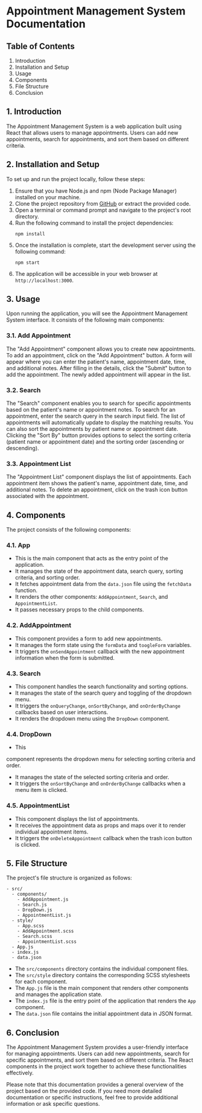 
# Appointment Management System Documentation

## Table of Contents
1. Introduction
2. Installation and Setup
3. Usage
4. Components
5. File Structure
6. Conclusion

## 1. Introduction
The Appointment Management System is a web application built using React that allows users to manage appointments. Users can add new appointments, search for appointments, and sort them based on different criteria.

## 2. Installation and Setup
To set up and run the project locally, follow these steps:
1. Ensure that you have Node.js and npm (Node Package Manager) installed on your machine.
2. Clone the project repository from [GitHub](https://github.com/your-repo) or extract the provided code.
3. Open a terminal or command prompt and navigate to the project's root directory.
4. Run the following command to install the project dependencies:
   ```
   npm install
   ```
5. Once the installation is complete, start the development server using the following command:
   ```
   npm start
   ```
6. The application will be accessible in your web browser at `http://localhost:3000`.

## 3. Usage
Upon running the application, you will see the Appointment Management System interface. It consists of the following main components:

### 3.1. Add Appointment
The "Add Appointment" component allows you to create new appointments. To add an appointment, click on the "Add Appointment" button. A form will appear where you can enter the patient's name, appointment date, time, and additional notes. After filling in the details, click the "Submit" button to add the appointment. The newly added appointment will appear in the list.

### 3.2. Search
The "Search" component enables you to search for specific appointments based on the patient's name or appointment notes. To search for an appointment, enter the search query in the search input field. The list of appointments will automatically update to display the matching results. You can also sort the appointments by patient name or appointment date. Clicking the "Sort By" button provides options to select the sorting criteria (patient name or appointment date) and the sorting order (ascending or descending).

### 3.3. Appointment List
The "Appointment List" component displays the list of appointments. Each appointment item shows the patient's name, appointment date, time, and additional notes. To delete an appointment, click on the trash icon button associated with the appointment.

## 4. Components
The project consists of the following components:

### 4.1. App
- This is the main component that acts as the entry point of the application.
- It manages the state of the appointment data, search query, sorting criteria, and sorting order.
- It fetches appointment data from the `data.json` file using the `fetchData` function.
- It renders the other components: `AddAppointment`, `Search`, and `AppointmentList`.
- It passes necessary props to the child components.

### 4.2. AddAppointment
- This component provides a form to add new appointments.
- It manages the form state using the `formData` and `toogleForm` variables.
- It triggers the `onSendAppointment` callback with the new appointment information when the form is submitted.

### 4.3. Search
- This component handles the search functionality and sorting options.
- It manages the state of the search query and toggling of the dropdown menu.
- It triggers the `onQueryChange`, `onSortByChange`, and `onOrderByChange` callbacks based on user interactions.
- It renders the dropdown menu using the `DropDown` component.

### 4.4. DropDown
- This

 component represents the dropdown menu for selecting sorting criteria and order.
- It manages the state of the selected sorting criteria and order.
- It triggers the `onSortByChange` and `onOrderByChange` callbacks when a menu item is clicked.

### 4.5. AppointmentList
- This component displays the list of appointments.
- It receives the appointment data as props and maps over it to render individual appointment items.
- It triggers the `onDeleteAppointment` callback when the trash icon button is clicked.

## 5. File Structure
The project's file structure is organized as follows:

```
- src/
  - components/
    - AddAppointment.js
    - Search.js
    - DropDown.js
    - AppointmentList.js
  - style/
    - App.scss
    - AddAppointment.scss
    - Search.scss
    - AppointmentList.scss
  - App.js
  - index.js
  - data.json
```

- The `src/components` directory contains the individual component files.
- The `src/style` directory contains the corresponding SCSS stylesheets for each component.
- The `App.js` file is the main component that renders other components and manages the application state.
- The `index.js` file is the entry point of the application that renders the `App` component.
- The `data.json` file contains the initial appointment data in JSON format.

## 6. Conclusion
The Appointment Management System provides a user-friendly interface for managing appointments. Users can add new appointments, search for specific appointments, and sort them based on different criteria. The React components in the project work together to achieve these functionalities effectively.

Please note that this documentation provides a general overview of the project based on the provided code. If you need more detailed documentation or specific instructions, feel free to provide additional information or ask specific questions.
